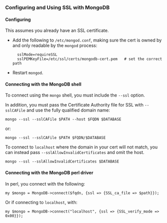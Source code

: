 ### Configuring and Using SSL with MongoDB

#### Configuring

This assumes you already have an SSL certificate.

* Add the following to `/etc/mongod.conf`, making sure the cert is owned by and
  only readable by the `mongod` process:

        sslMode=requireSSL
        sslPEMKeyFile=/etc/ssl/certs/mongodb-cert.pem	# set the correct path

* Restart `mongod`.

#### Connecting with the MongoDB shell

To connect using the `mongo` shell, you must include the `--ssl` option.

In addition, you must pass the Certificate Authority file for SSL with
`--sslCAFile` and use the fully qualified domain name:

    mongo --ssl --sslCAFile $PATH --host $FQDN $DATABASE

or:

    mongo --ssl --sslCAFile $PATH $FQDN/$DATABASE

To connect to `localhost` where the domain in your cert will not match, you can
instead pass `--sslAllowInvalidCertificates` and omit the host.

    mongo --ssl --sslAllowInvalidCertificates $DATABASE

#### Connecting with the MongoDB perl driver

In perl, you connect with the following:

    my $mongo = MongoDB->connect($fqdn, {ssl => {SSL_ca_file => $path}});

Or if connecting to `localhost`, with:

    my $mongo = MongoDB->connect("localhost", {ssl => {SSL_verify_mode => 0x00}});
